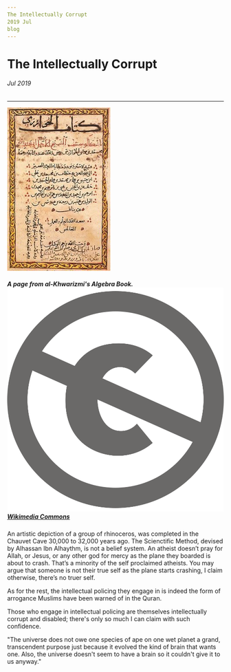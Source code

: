 ```yaml
---
The Intellectually Corrupt
2019 Jul
blog
---
```


# The Intellectually Corrupt

###### Jul 2019
---

![alt-text](../assets/img/algebra.jpg)


##### A page from al-Khwarizmi's Algebra Book. ![alt-text](../assets/svg/pd.svg) [Wikimedia Commons](https://commons.wikimedia.org/wiki/File:Image-Al-Kit%C4%81b_al-mu%E1%B8%ABta%E1%B9%A3ar_f%C4%AB_%E1%B8%A5is%C4%81b_al-%C4%9Fabr_wa-l-muq%C4%81bala.jpg)
An artistic depiction of a group of rhinoceros, was completed in the Chauvet Cave 30,000 to 32,000 years ago.
The Scienctific Method, devised by Alhassan Ibn Alhaythm, is not a belief system.
An atheist doesn’t pray for Allah, or Jesus, or any other god for mercy as the plane they boarded is about to crash. That’s a minority of the self proclaimed atheists. You may argue that someone is not their true self as the plane starts crashing, I claim otherwise, there’s no truer self.


As for the rest, the intellectual policing they engage in is indeed the form of arrogance Muslims have been warned of in the Quran. 

Those who engage in intellectual policing are themselves intellectually corrupt and disabled; there's only so much I can claim with such confidence.

"The universe does not owe one species of ape on one wet planet a grand, transcendent purpose just because it evolved the kind of brain that wants one. Also, the universe doesn't seem to have a brain so it couldn't give it to us anyway."